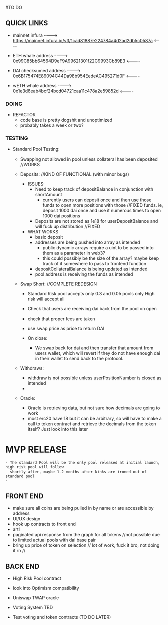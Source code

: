 
#TO DO

## QUICK LINKS
- mainnet infura
----> https://mainnet.infura.io/v3/1cad81887e224784a4d2ad2db5c0587a <----

- ETH whale address
----> 0x99C85bb64564D9eF9A99621301f22C9993Cb89E3 <----

- DAI checksumed address
----> 0x6B175474E89094C44Da98b954EedeAC495271d0F <----

- wETH whale address
----> 0x1e3d6eab4bcf24bcd04721caa11c478a2e59852d  <----

### DOING
 - REFACTOR
    - code base is pretty dogshit and unoptimized
    - probably takes a week or two?  

### TESTING
  - Standard Pool Testing:
      - Swapping not allowed in pool unless collateral has been deposited //WORKS

      - Deposits: //KIND OF FUNCTIONAL (with minor bugs)

        - ISSUES:
          - Need to keep track of depositBalance in conjunction with shortAmount
              - currently users can deposit once and then use those funds to open more positions with those //FIXED
                funds. ie, deposit 1000 dai once and use it numerous times to open 1000 dai positions
          - Deposits are not stored as 1e18 for userDepositBalance and will fuck up distribution //FIXED
        - WHAT WORKS
          - basic deposit
          - addresses are being pushed into array as intended
              - public dynamic arrays require a uint to be passed into them as a parameter in web3?
              - this could possibly be the size of the array? maybe keep track of it somewhere to pass to
                frontend function
          - depositCollateralBalance is being updated as intended
          - pool address is receiving the funds as intended


      - Swap Short: //COMPLETE REDESIGN
          - Standard Risk pool accepts only 0.3 and 0.05 pools only High risk will accept all
          - Check that users are receiving dai back from the pool on open
          - check that proper fees are taken
          - use swap price as price to return DAI


        - On close:
          - We swap back for dai and then transfer that amount from users wallet, which will revert if they
            do not have enough dai in their wallet to send back to the protocol. 





      - Withdraws:
          - withdraw is not possible unless userPositionNumber is closed as intended
          -

      - Oracle:
          - Oracle is retrieving data, but not sure how decimals are going to work
          - most erc20 have 18 but it can be arbitrary, so will have to make a call to token contract
            and retrieve the decimals from the token itself? Just look into this later



# MVP RELEASE
    - The standard Pool will be the only pool released at initial launch, high risk pool will follow
      shortly after, maybe 1-2 months after kinks are ironed out of standard pool
    -




## FRONT END
- make sure all coins are being pulled in by name or are accessible by address
- UI/UX design
- hook up contracts to front end
- art!
- paginated api response from the graph for all tokens //not possible due to limited actual pools with dai    base pair
- bring up price of token on selection // lot of work, fuck it bro, not doing it rn //




## BACK END
- High Risk Pool contract
- look into Optimism compatibility
- Uniswap TWAP oracle  

- Voting System TBD
- Test voting and token contracts (TO DO LATER)
